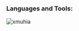 

<h3 align="left">Languages and Tools:</h3>

<p><img align="left" src="https://github-readme-stats.vercel.app/api/top-langs?username=xmuhia&show_icons=true&locale=en&layout=compact" alt="xmuhia" /></p>

